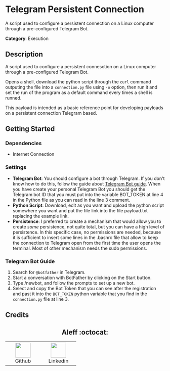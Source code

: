 # Telegram Persistent Connection

A script used to configure a persistent connection on a Linux computer through a pre-configured Telegram Bot.

**Category**: Execution

## Description

A script used to configure a persistent connesction on a Linux computer through a pre-configured Telegram Bot.

Opens a shell, download the python script through the `curl` command outputing the file into a `connection.py` file using `-o` option, then run it and set the run of the program as a default command every times a shell is runned.

This payload is intended as a basic reference point for developing payloads on a persistent connection Telegram based.

## Getting Started

### Dependencies

* Internet Connection

### Settings

- **Telegram Bot**: You should configure a bot through Telegram. If you don't know how to do this, follow the guide about [Telegram Bot guide](#telegram-bot-guide). When you have create your personal Telegram Bot you should get the Telegram bot ID that you must put into the variable BOT_TOKEN at line 4 in the Python file as you can read in the line 3 comment.
- **Python Script**: Download, edit as you want and upload the python script somewhere you want and put the file link into the file payload.txt replacing the example link.
- **Persistence**: I preferred to create a mechanism that would allow you to create *some* persistence, not quite total, but you can have a high level of persistence. In this specific case, no permissions are needed, because it is sufficient to insert some lines in the .bashrc file that allow to keep the connection to Telegram open from the first time the user opens the terminal. Most of other mechanism needs the sudo permissions. 

### Telegram Bot Guide

1. Search for `@botfather` in Telegram.
2. Start a conversation with BotFather by clicking on the Start button.
3. Type /newbot, and follow the prompts to set up a new bot.
4. Select and copy the Bot Token that you can see after the registration and past it into the `BOT_TOKEN` python variable that you find in the `connection.py` file at line 3.

## Credits

<h2 align="center"> Aleff :octocat: </h2>
<div align=center>
<table>
  <tr>
    <td align="center" width="96">
      <a href="https://github.com/aleff-github">
        <img src=https://github.com/aleff-github/aleff-github/blob/main/img/github.png?raw=true width="48" height="48" />
      </a>
      <br>Github
    </td>
    <td align="center" width="96">
      <a href="https://www.linkedin.com/in/alessandro-greco-aka-aleff/">
        <img src=https://github.com/aleff-github/aleff-github/blob/main/img/linkedin.png?raw=true width="48" height="48" />
      </a>
      <br>Linkedin
    </td>
  </tr>
</table>
</div>
